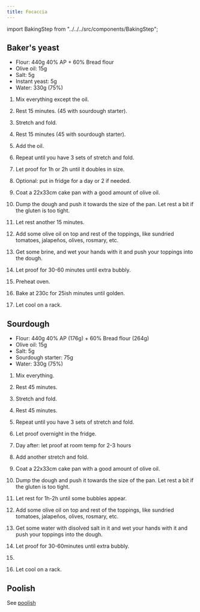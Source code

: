```yaml
---
title: Focaccia
---
```

import BakingStep from "../../../src/components/BakingStep";

## Baker's yeast

- Flour: 440g 40% AP + 60% Bread flour
- Olive oil: 15g
- Salt: 5g
- Instant yeast: 5g
- Water: 330g (75%)

1. Mix everything except the oil.
1. Rest 15 minutes. (45 with sourdough starter).
1. Stretch and fold.
1. Rest 15 minutes  (45 with sourdough starter).
1. Add the oil.
1. Repeat until you have 3 sets of stretch and fold.
1. Let proof for 1h or 2h until it doubles in size.
1. Optional: put in fridge for a day or 2 if needed.


1. Coat a 22x33cm cake pan with a good amount of olive oil.
1. Dump the dough and push it towards the size of the pan. Let rest a bit if the gluten is too tight.
1. Let rest another 15 minutes.
1. Add some olive oil on top and rest of the toppings, like sundried tomatoes, jalapeños, olives, rosmary, etc.
1. Get some brine, and wet your hands with it and push your toppings into the dough.
1. Let proof for 30-60 minutes until extra bubbly.


1. Preheat oven.
1. Bake at 230c for 25ish minutes until golden.
1. Let cool on a rack.

## Sourdough

- Flour: 440g 40% AP  (176g) + 60% Bread flour (264g)
- Olive oil: 15g
- Salt: 5g
- Sourdough starter: 75g
- Water: 330g (75%)

1. Mix everything.
1. Rest 45 minutes.
1. Stretch and fold.
1. Rest 45 minutes.
1. Repeat until you have 3 sets of stretch and fold.
1. Let proof overnight in the fridge.
1. Day after: let proof at room temp for 2-3 hours
1. Add another stretch and fold.


1. Coat a 22x33cm cake pan with a good amount of olive oil.
1. Dump the dough and push it towards the size of the pan. Let rest a bit if the gluten is too tight.
1. Let rest for 1h-2h until some bubbles appear.
1. Add some olive oil on top and rest of the toppings, like sundried tomatoes, jalapeños, olives, rosmary, etc.
1. Get some water with disolved salt in it and wet your hands with it and push your toppings into the dough.
1. Let proof for 30-60minutes until extra bubbly.


1. <BakingStep temp="230" time="25" fan preheat />
1. Let cool on a rack.

## Poolish

See [poolish](../bread/pain-poolish.md)

